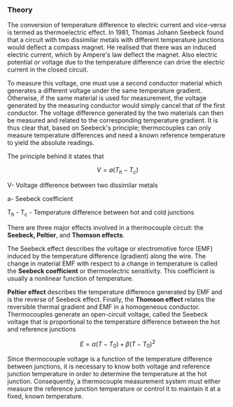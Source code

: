 ### Theory

The conversion of temperature difference to electric current and vice-versa is termed as thermoelectric effect. In 1981, Thomas Johann Seebeck found that a circuit with two dissimilar metals with different temperature junctions would deflect a compass magnet. He realised that there was an induced electric current, which by Ampere's law deflect the magnet. Also electric potential or voltage due to the temperature difference can drive the electric current in the closed circuit.

To measure this voltage, one must use a second conductor material which generates a different voltage under the same temperature gradient. Otherwise, if the same material is used for measurement, the voltage generated by the measuring conductor would simply cancel that of the first conductor. The voltage difference generated by the two materials can then be measured and related to the corresponding temperature gradient. It is thus clear that, based on Seebeck's principle; thermocouples can only measure temperature differences and need a known reference temperature to yield the absolute readings.

The principle behind it states that

$$V=a(T_{h}-T_{c})$$

V- Voltage difference between two dissimilar metals

a- Seebeck coefficient

T<sub>h</sub> - T<sub>c</sub> - Temperature difference between hot and cold junctions 

There are three major effects involved in a thermocouple circuit: the **Seebeck, Peltier**, and **Thomson effects**. 

The Seebeck effect describes the voltage or electromotive force (EMF) induced by the temperature difference (gradient) along the wire. The change in material EMF with respect to a change in temperature is called the **Seebeck coefficient** or thermoelectric sensitivity. This coefficient is usually a nonlinear function of temperature. 

**Peltier effect** describes the temperature difference generated by EMF and is the reverse of Seebeck effect. Finally, the **Thomson effect** relates the reversible thermal gradient and EMF in a homogeneous conductor. Thermocouples generate an open-circuit voltage, called the Seebeck voltage that is proportional to the temperature difference between the hot and reference junctions

$$E=\alpha(T-T_{0})+\beta(T-T_{0})^{2}$$

Since thermocouple voltage is a function of the temperature difference between junctions, it is necessary to know both voltage and reference junction temperature in order to determine the temperature at the hot junction. Consequently, a thermocouple measurement system must either measure the reference junction temperature or control it to maintain it at a fixed, known temperature.


